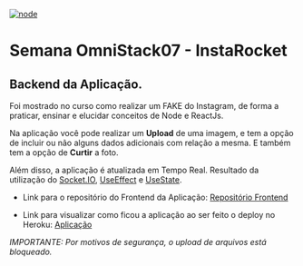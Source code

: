 [![node](https://img.shields.io/badge/node->=12.16.3-<COLOR>.svg)](https://nodejs.org/en/)

# Semana OmniStack07 - InstaRocket
## Backend da Aplicação.

Foi mostrado no curso como realizar um FAKE do Instagram, de forma a praticar, ensinar e elucidar conceitos de Node e ReactJs.

Na aplicação você pode realizar um **Upload** de uma imagem, e tem a opção de incluir ou não alguns dados adicionais com relação a mesma. E também tem a opção de **Curtir** a foto.

Além disso, a aplicação é atualizada em Tempo Real.
Resultado da utilização do [Socket.IO](https://socket.io/), [UseEffect](https://reactjs.org/docs/hooks-effect.html) e [UseState](https://reactjs.org/docs/hooks-state.html).


* Link para o repositório do Frontend da Aplicação: [Repositório Frontend](https://github.com/leocalmeida/omnistack07-frontend/)

* Link para visualizar como ficou a aplicação ao ser feito o deploy no Heroku: [Aplicação](https://omnistack07-frontend.herokuapp.com/)


*IMPORTANTE: Por motivos de segurança, o upload de arquivos está bloqueado.*
